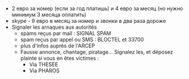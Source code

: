 * 2 евро за номер (если за год платишь) и 4 евро за месяц (но нужно минимум 3 месяца оплатить)
* skype - 9 евро в месяц за номер и звонки в два раза дороже
* Signaler les arnaques aux autorités
  + spams reçus par mail : SIGNAL SPAM
  + spam reçus par appel ou SMS : BLOCTEL et 33700
  + plus d'infos auprès de l'ARCEP
  + Fausse annonce, chantage, piratage... Signalez les, et déposez plainte si vous en êtes victimes :
    - Via THESEE
    - Via PHAROS
